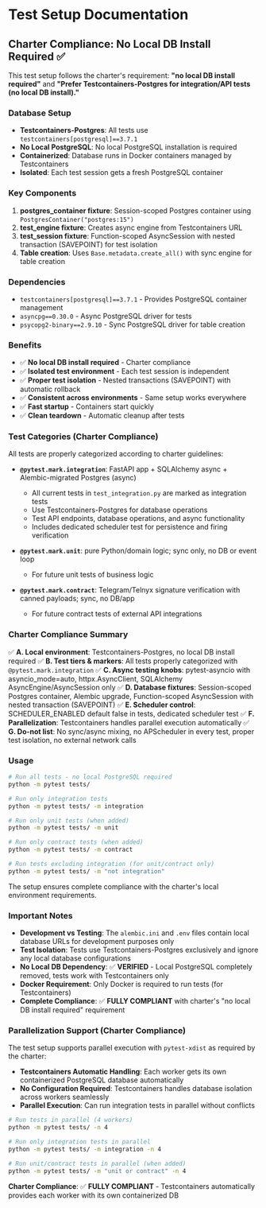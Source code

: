 # Test Setup Documentation

## Charter Compliance: No Local DB Install Required ✅

This test setup follows the charter's requirement: **"no local DB install required"** and **"Prefer Testcontainers-Postgres for integration/API tests (no local DB install)."**

### Database Setup

- **Testcontainers-Postgres**: All tests use `testcontainers[postgresql]==3.7.1`
- **No Local PostgreSQL**: No local PostgreSQL installation is required
- **Containerized**: Database runs in Docker containers managed by Testcontainers
- **Isolated**: Each test session gets a fresh PostgreSQL container

### Key Components

1. **postgres_container fixture**: Session-scoped Postgres container using `PostgresContainer("postgres:15")`
2. **test_engine fixture**: Creates async engine from Testcontainers URL
3. **test_session fixture**: Function-scoped AsyncSession with nested transaction (SAVEPOINT) for test isolation
4. **Table creation**: Uses `Base.metadata.create_all()` with sync engine for table creation

### Dependencies

- `testcontainers[postgresql]==3.7.1` - Provides PostgreSQL container management
- `asyncpg==0.30.0` - Async PostgreSQL driver for tests
- `psycopg2-binary==2.9.10` - Sync PostgreSQL driver for table creation

### Benefits

- ✅ **No local DB install required** - Charter compliance
- ✅ **Isolated test environment** - Each test session is independent
- ✅ **Proper test isolation** - Nested transactions (SAVEPOINT) with automatic rollback
- ✅ **Consistent across environments** - Same setup works everywhere
- ✅ **Fast startup** - Containers start quickly
- ✅ **Clean teardown** - Automatic cleanup after tests

### Test Categories (Charter Compliance)

All tests are properly categorized according to charter guidelines:

- **`@pytest.mark.integration`**: FastAPI app + SQLAlchemy async + Alembic-migrated Postgres (async)
  - All current tests in `test_integration.py` are marked as integration tests
  - Use Testcontainers-Postgres for database operations
  - Test API endpoints, database operations, and async functionality
  - Includes dedicated scheduler test for persistence and firing verification

- **`@pytest.mark.unit`**: pure Python/domain logic; sync only, no DB or event loop
  - For future unit tests of business logic

- **`@pytest.mark.contract`**: Telegram/Telnyx signature verification with canned payloads; sync, no DB/app
  - For future contract tests of external API integrations

### Charter Compliance Summary

✅ **A. Local environment**: Testcontainers-Postgres, no local DB install required
✅ **B. Test tiers & markers**: All tests properly categorized with `@pytest.mark.integration`
✅ **C. Async testing knobs**: pytest-asyncio with asyncio_mode=auto, httpx.AsyncClient, SQLAlchemy AsyncEngine/AsyncSession only
✅ **D. Database fixtures**: Session-scoped Postgres container, Alembic upgrade, Function-scoped AsyncSession with nested transaction (SAVEPOINT)
✅ **E. Scheduler control**: SCHEDULER_ENABLED default false in tests, dedicated scheduler test
✅ **F. Parallelization**: Testcontainers handles parallel execution automatically
✅ **G. Do-not list**: No sync/async mixing, no APScheduler in every test, proper test isolation, no external network calls

### Usage

```bash
# Run all tests - no local PostgreSQL required
python -m pytest tests/

# Run only integration tests
python -m pytest tests/ -m integration

# Run only unit tests (when added)
python -m pytest tests/ -m unit

# Run only contract tests (when added)
python -m pytest tests/ -m contract

# Run tests excluding integration (for unit/contract only)
python -m pytest tests/ -m "not integration"
```

The setup ensures complete compliance with the charter's local environment requirements.

### Important Notes

- **Development vs Testing**: The `alembic.ini` and `.env` files contain local database URLs for development purposes only
- **Test Isolation**: Tests use Testcontainers-Postgres exclusively and ignore any local database configurations
- **No Local DB Dependency**: ✅ **VERIFIED** - Local PostgreSQL completely removed, tests work with Testcontainers only
- **Docker Requirement**: Only Docker is required to run tests (for Testcontainers)
- **Complete Compliance**: ✅ **FULLY COMPLIANT** with charter's "no local DB install required" requirement

### Parallelization Support (Charter Compliance)

The test setup supports parallel execution with `pytest-xdist` as required by the charter:

- **Testcontainers Automatic Handling**: Each worker gets its own containerized PostgreSQL database automatically
- **No Configuration Required**: Testcontainers handles database isolation across workers seamlessly
- **Parallel Execution**: Can run integration tests in parallel without conflicts

```bash
# Run tests in parallel (4 workers)
python -m pytest tests/ -n 4

# Run only integration tests in parallel
python -m pytest tests/ -m integration -n 4

# Run unit/contract tests in parallel (when added)
python -m pytest tests/ -m "unit or contract" -n 4
```

**Charter Compliance**: ✅ **FULLY COMPLIANT** - Testcontainers automatically provides each worker with its own containerized DB
